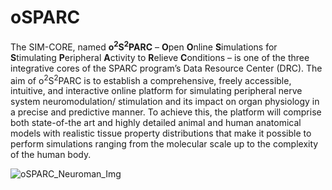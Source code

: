 # oSPARC

The SIM-CORE, named **o<sup>2</sup>S<sup>2</sup>PARC** – **O**pen **O**nline **S**imulations for **S**timulating **P**eripheral **A**ctivity to **R**elieve **C**onditions – is one of the three integrative cores of the SPARC program’s Data Resource Center (DRC). The aim of o<sup>2</sup>S<sup>2</sup>PARC is to establish a comprehensive, freely accessible, intuitive, and interactive online platform for simulating peripheral nerve system neuromodulation/ stimulation and its impact on organ physiology in a precise and predictive manner. To achieve this, the platform will comprise both state-of-the art and highly detailed animal and human anatomical models with realistic tissue property distributions that make it possible to perform simulations ranging from the molecular scale up to the complexity of the human body.

![oSPARC_Neuroman_Img](https://user-images.githubusercontent.com/32800795/61083844-ff48fb00-a42c-11e9-8e63-fa2d709c8baf.png)
<!-- ![oS_scheme](https://user-images.githubusercontent.com/32800795/60989473-69d33b80-a346-11e9-91ee-25fd52b8315a.jpg) -->

<!-- ## What is it?

a big family


- NIH ![logo](_media/sparc-logo-primary.svg ':size=100%')


- DAT: ![logo](_media/sparc-logo-datcore.svg ':size=50%')
- MAP: ![logo](_media/sparc-logo-mapcore.svg ':size=50%')


- SIM: ![logo](_media/sparc-logo-simcore.svg ':size=100%')

## Open source
 This is a cool tool

asdf
asdf -->
